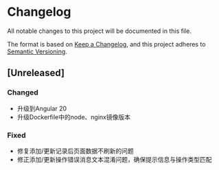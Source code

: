 # Changelog

All notable changes to this project will be documented in this file.

The format is based on [Keep a Changelog](https://keepachangelog.com/en/1.0.0/),
and this project adheres to [Semantic Versioning](https://semver.org/spec/v2.0.0.html).

## [Unreleased]

### Changed
- 升级到Angular 20
- 升级Dockerfile中的node、nginx镜像版本

### Fixed
- 修复添加/更新记录后页面数据不刷新的问题
- 修正添加/更新操作错误消息文本混淆问题，确保提示信息与操作类型匹配